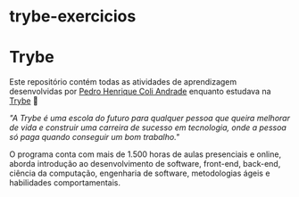 # trybe-exercicios

# Trybe

Este repositório contém todas as atividades de aprendizagem desenvolvidas por [Pedro Henrique Coli Andrade](https://www.linkedin.com/in/pedro-henrique-coli-andrade-188210242_) enquanto estudava na [Trybe](https://www.betrybe.com/) :rocket:

_"A Trybe é uma escola do futuro para qualquer pessoa que queira melhorar de vida e construir uma carreira de sucesso em tecnologia, onde a pessoa só paga quando conseguir um bom trabalho."_

O programa conta com mais de 1.500 horas de aulas presenciais e online, aborda introdução ao desenvolvimento de software, front-end, back-end, ciência da computação, engenharia de software, metodologias ágeis e habilidades comportamentais.
